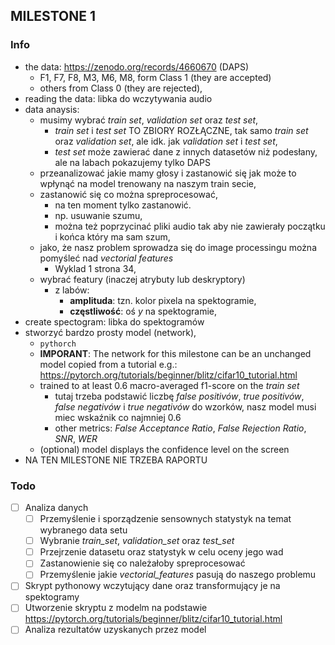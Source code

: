 ## MILESTONE 1

### Info

- the data: https://zenodo.org/records/4660670 (DAPS)
  - F1, F7, F8, M3, M6, M8, form Class 1 (they are accepted)
  - others from Class 0 (they are rejected),
- reading the data: libka do wczytywania audio
- data anaysis:
  - musimy wybrać _train set_, _validation set_ oraz _test set_,
    - _train set_ i _test set_ TO ZBIORY ROZŁĄCZNE, tak samo _train set_ oraz _validation set_, ale idk. jak _validation set_ i _test set_,
    - _test set_ może zawierać dane z innych datasetów niż podesłany, ale na labach pokazujemy tylko DAPS
  - przeanalizować jakie mamy głosy i zastanowić się jak może to wpłynąć na model trenowany na naszym train secie,
  - zastanowić się co można spreprocesować,
    - na ten moment tylko zastanowić.
    - np. usuwanie szumu,
    - można też poprzycinać pliki audio tak aby nie zawierały początku i końca który ma sam szum,
  - jako, że nasz problem sprowadza się do image processingu można pomyśleć nad _vectorial features_
    - Wyklad 1 strona 34,
  - wybrać featury (inaczej atrybuty lub deskryptory)
    - z labów:
      - **amplituda**: tzn. kolor pixela na spektogramie,
      - **częstliwość**: oś $y$ na spektogramie,
- create spectogram: libka do spektogramów
- stworzyć bardzo prosty model (network),
  - `pythorch`
  - **IMPORANT**: The network for this milestone can be an unchanged model copied from a tutorial e.g.: https://pytorch.org/tutorials/beginner/blitz/cifar10_tutorial.html
  - trained to at least 0.6 macro-averaged f1-score on the _train set_
    - tutaj trzeba podstawić liczbę _false positivów_, _true positivów_, _false negativów_ i _true negativów_ do wzorków, nasz model musi miec wskaźnik co najmniej 0.6
    - other metrics: _False Acceptance Ratio_, _False Rejection Ratio_, _SNR_, _WER_
  - (optional) model displays the confidence level on the screen
- NA TEN MILESTONE NIE TRZEBA RAPORTU

### Todo

- [ ] Analiza danych
  - [ ] Przemyślenie i sporządzenie sensownych statystyk na temat wybranego data setu
  - [ ] Wybranie _train_set_, _validation_set_ oraz _test_set_
  - [ ] Przejrzenie datasetu oraz statystyk w celu oceny jego wad
  - [ ] Zastanowienie się co należałoby spreprocesować
  - [ ] Przemyślenie jakie _vectorial_features_ pasują do naszego problemu
- [ ] Skrypt pythonowy wczytujący dane oraz transformujący je na spektogramy
- [ ] Utworzenie skryptu z modelm na podstawie https://pytorch.org/tutorials/beginner/blitz/cifar10_tutorial.html
- [ ] Analiza rezultatów uzyskanych przez model
